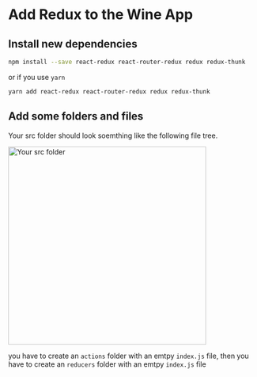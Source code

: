 # Add Redux to the Wine App

## Install new dependencies



```sh
npm install --save react-redux react-router-redux redux redux-thunk
```

or if you use `yarn`

```sh
yarn add react-redux react-router-redux redux redux-thunk
```

## Add some folders and files

Your src folder should look soemthing like the following file tree.

<img src='https://github.com/react-bootcamp/react-103/raw/master/instructions/img/files.png' width='400' alt='Your src folder'>

you have to create an `actions` folder with an emtpy `index.js` file, then
you have to create an `reducers` folder with an emtpy `index.js` file
